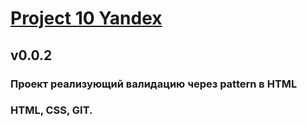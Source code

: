 # [Project 10 Yandex](arzamastsev.github.io)

## v0.0.2
### Проект реализующий валидацию через pattern в HTML
### HTML, CSS, GIT.
